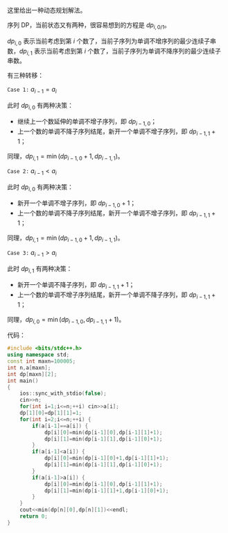 这里给出一种动态规划解法。

序列 DP，当前状态又有两种，很容易想到的方程是 $dp_{i,0/1}$。

$dp_{i,0}$ 表示当前考虑到第 $i$ 个数了，当前子序列为单调不增序列的最少连续子串数，$dp_{i,1}$ 表示当前考虑到第 $i$ 个数了，当前子序列为单调不降序列的最少连续子串数。

有三种转移：

$\texttt{Case 1:}$ $a_{i-1}=a_i$ 

此时 $dp_{i,0}$ 有两种决策：
- 继续上一个数延伸的单调不增子序列，即 $dp_{i-1,0}$；
- 上一个数的单调不降子序列结尾，新开一个单调不增子序列，即 $dp_{i-1,1}+1$；

同理，$dp_{i,1}=\min(dp_{i-1,0}+1,dp_{i-1,1})$。


$\texttt{Case 2:}$ $a_{i-1}<a_i$


此时 $dp_{i,0}$ 有两种决策：
- 新开一个单调不增子序列，即 $dp_{i-1,0}+1$；
- 上一个数的单调不降子序列结尾，新开一个单调不增子序列，即 $dp_{i-1,1}+1$；

同理，$dp_{i,1}=\min(dp_{i-1,0}+1,dp_{i-1,1})$。

$\texttt{Case 3:}$ $a_{i-1}>a_i$


此时 $dp_{i,1}$ 有两种决策：
- 新开一个单调不降子序列，即 $dp_{i-1,1}+1$；
- 上一个数的单调不增子序列结尾，新开一个单调不降子序列，即 $dp_{i-1,1}+1$；

同理，$dp_{i,0}=\min(dp_{i-1,0},dp_{i-1,1}+1)$。

代码：
```cpp
#include <bits/stdc++.h>
using namespace std;
const int maxn=100005;
int n,a[maxn];
int dp[maxn][2];
int main()
{
    ios::sync_with_stdio(false);
    cin>>n;
    for(int i=1;i<=n;++i) cin>>a[i];
    dp[1][0]=dp[1][1]=1;
    for(int i=2;i<=n;++i) {
        if(a[i-1]==a[i]) {
            dp[i][0]=min(dp[i-1][0],dp[i-1][1]+1); 
            dp[i][1]=min(dp[i-1][1],dp[i-1][0]+1);
        }
        if(a[i-1]<a[i]) {
            dp[i][0]=min(dp[i-1][0]+1,dp[i-1][1]+1);
            dp[i][1]=min(dp[i-1][1],dp[i-1][0]+1);
        }
        if(a[i-1]>a[i]) {
            dp[i][0]=min(dp[i-1][0],dp[i-1][1]+1);
            dp[i][1]=min(dp[i-1][1]+1,dp[i-1][0]+1);
        }
    }
    cout<<min(dp[n][0],dp[n][1])<<endl;
    return 0;
}
```
